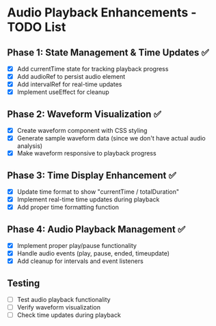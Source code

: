 # Audio Playback Enhancements - TODO List

## Phase 1: State Management & Time Updates ✅
- [x] Add currentTime state for tracking playback progress
- [x] Add audioRef to persist audio element
- [x] Add intervalRef for real-time updates
- [x] Implement useEffect for cleanup

## Phase 2: Waveform Visualization ✅
- [x] Create waveform component with CSS styling
- [x] Generate sample waveform data (since we don't have actual audio analysis)
- [x] Make waveform responsive to playback progress

## Phase 3: Time Display Enhancement ✅
- [x] Update time format to show "currentTime / totalDuration"
- [x] Implement real-time time updates during playback
- [x] Add proper time formatting function

## Phase 4: Audio Playback Management ✅
- [x] Implement proper play/pause functionality
- [x] Handle audio events (play, pause, ended, timeupdate)
- [x] Add cleanup for intervals and event listeners

## Testing
- [ ] Test audio playback functionality
- [ ] Verify waveform visualization
- [ ] Check time updates during playback
